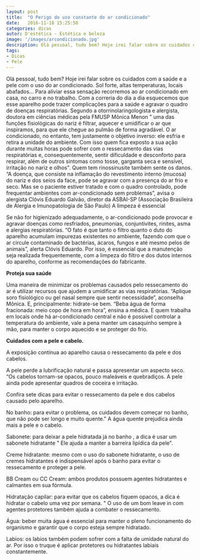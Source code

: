 ```yaml
---
layout: post
title:  "O Perigo do uso constante do ar condicionado"
date:   2016-11-18 15:25:58
categories: dicas
autor: D'estética - Estética e beleza
image: '/images/arcondicionado.jpg'
description: Olá pessoal, tudo bem? Hoje irei falar sobre os cuidados com a saúde e a pele com o uso do ar condicionado."
tags:
- Dicas
- Pele
---
```


Olá pessoal, tudo bem? Hoje irei falar sobre os cuidados com a saúde e a pele com o uso do ar condicionado.
Sol forte, altas temperaturas, locais abafados... Para aliviar essa sensação recorremos ao ar condicionado em casa, no carro e no trabalho. Com a correria do dia a dia esquecemos que esse aparelho pode trazer complicações para a saúde e agravar o quadro de doenças respiratórias.
Segundo a otorrinolaringologista e alergista, doutora em ciências médicas pela FMUSP Mônica Menon " uma das funções fisiológicas do nariz é filtrar, aquecer e umidificar o ar que inspiramos, para que ele chegue ao pulmão de forma agradável. O ar condicionado, no entanto, tem justamente o objetivo inverso: ele esfria e retira a unidade do ambiente. Com isso quem fica exposto a sua ação durante muitas horas pode sofrer com o ressecamento das vias respiratórias e, consequentemente, sentir dificuldade e desconforto para respirar, além de outros sintomas como tosse, garganta seca e sensível, irritação no nariz e olhos".
Quem tem rinossinusite também sente os danos. “A doença, que consiste na inflamação do revestimento interno (mucosa) do nariz e dos seios da face, pode se agravar com a presença do ar frio e seco. Mas se o paciente estiver tratado e com o quadro controlado, pode frequentar ambientes com ar-condicionado sem problemas”, avisa o alergista Clóvis Eduardo Galvão, diretor da ASBAI-SP (Associação Brasileira de Alergia e Imunopatologia de São Paulo)
A limpeza é essencial

Se não for higienizado adequadamente, o ar-condicionado pode provocar e agravar doenças como resfriados, pneumonias, conjuntivites, rinites, asma e alergias respiratórias. “O fato é que tanto o filtro quanto o duto do aparelho acumulam impurezas existentes no ambiente, fazendo com que o ar circule contaminado de bactérias, ácaros, fungos e até mesmo pelos de animais”, alerta Clóvis Eduardo. Por isso, é essencial que a manutenção seja realizada frequentemente, com a limpeza do filtro e dos dutos internos do aparelho, conforme as recomendações do fabricante.

**Proteja sua saúde**

Uma maneira de minimizar os problemas causados pelo ressecamento do ar é utilizar recursos que ajudem a umidificar as vias respiratórias. “Aplique soro fisiológico ou gel nasal sempre que sentir necessidade”, aconselha Mônica. E, principalmente: hidrate-se bem. “Beba água de forma fracionada: meio copo de hora em hora”, ensina a médica. E quem trabalha em locais onde há ar-condicionado central e não é possível controlar a temperatura do ambiente, vale a pena manter um casaquinho sempre à mão, para manter o corpo aquecido e se proteger do frio.

**Cuidados com a pele e cabelo.**

A exposição contínua ao aparelho causa o ressecamento da pele e dos cabelos.

A pele perde a lubrificação natural e passa apresentar um aspecto seco. “Os cabelos tornam-se opacos, pouco maleáveis e quebradiços. A pele ainda pode apresentar quadros de coceira e irritação.

Confira sete dicas para evitar o ressecamento da pele e dos cabelos causado pelo aparelho.

No banho: para evitar o problema, os cuidados devem começar no banho, que não pode ser longo e muito quente." A água quente prejudica ainda mais a pele e o cabelo.

Sabonete: para deixar a pele hidratada já no banho , a dica é usar um sabonete hidratante " Ele ajuda a manter a barreira lipídica da pele".

Creme hidratante: mesmo com o uso do sabonete hidratante, o uso de cremes hidratantes é indispensável após o banho para evitar o ressecamento e proteger a pele.

BB Cream ou CC Cream: ambos produtos possuem agentes hidratantes e calmantes em sua fórmula.

Hidratação capilar: para evitar que os cabelos fiquem opacos, a dica é hidratar o cabelo uma vez por semana. " O uso de um bom leave in com agentes protetores também ajuda a combater o ressecamento.

Água: beber muita água é essencial para manter o pleno funcionamento do organismo e garantir que o corpo esteja sempre hidratado.

Labios: os labios também podem sofrer com a falta de umidade natural do ar. Por isso o truque é aplicar protetores ou hidratantes labiais constantemente.
